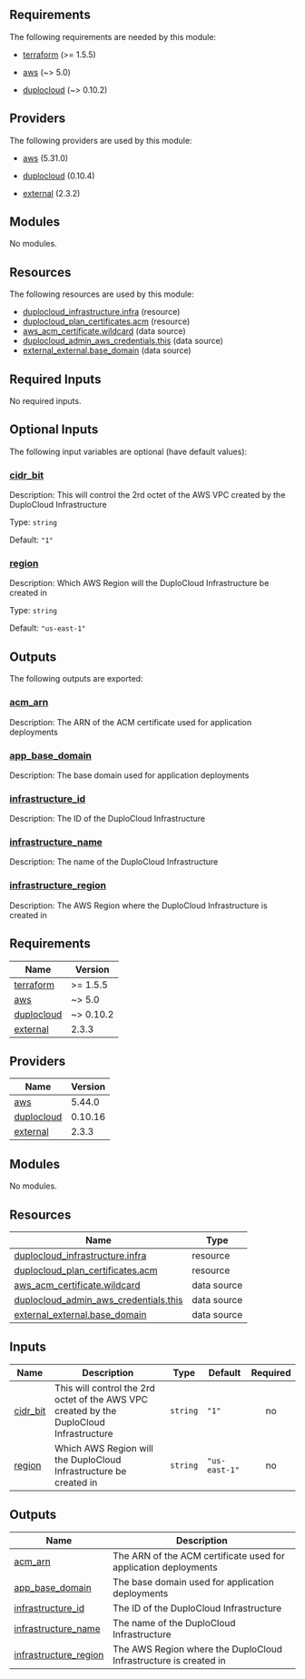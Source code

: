 ## Requirements

The following requirements are needed by this module:

- <a name="requirement_terraform"></a> [terraform](#requirement\_terraform) (>= 1.5.5)

- <a name="requirement_aws"></a> [aws](#requirement\_aws) (~> 5.0)

- <a name="requirement_duplocloud"></a> [duplocloud](#requirement\_duplocloud) (~> 0.10.2)

## Providers

The following providers are used by this module:

- <a name="provider_aws"></a> [aws](#provider\_aws) (5.31.0)

- <a name="provider_duplocloud"></a> [duplocloud](#provider\_duplocloud) (0.10.4)

- <a name="provider_external"></a> [external](#provider\_external) (2.3.2)

## Modules

No modules.

## Resources

The following resources are used by this module:

- [duplocloud_infrastructure.infra](https://registry.terraform.io/providers/duplocloud/duplocloud/latest/docs/resources/infrastructure) (resource)
- [duplocloud_plan_certificates.acm](https://registry.terraform.io/providers/duplocloud/duplocloud/latest/docs/resources/plan_certificates) (resource)
- [aws_acm_certificate.wildcard](https://registry.terraform.io/providers/hashicorp/aws/latest/docs/data-sources/acm_certificate) (data source)
- [duplocloud_admin_aws_credentials.this](https://registry.terraform.io/providers/duplocloud/duplocloud/latest/docs/data-sources/admin_aws_credentials) (data source)
- [external_external.base_domain](https://registry.terraform.io/providers/hashicorp/external/latest/docs/data-sources/external) (data source)

## Required Inputs

No required inputs.

## Optional Inputs

The following input variables are optional (have default values):

### <a name="input_cidr_bit"></a> [cidr\_bit](#input\_cidr\_bit)

Description: This will control the 2rd octet of the AWS VPC created by the DuploCloud Infrastructure

Type: `string`

Default: `"1"`

### <a name="input_region"></a> [region](#input\_region)

Description: Which AWS Region will the DuploCloud Infrastructure be created in

Type: `string`

Default: `"us-east-1"`

## Outputs

The following outputs are exported:

### <a name="output_acm_arn"></a> [acm\_arn](#output\_acm\_arn)

Description: The ARN of the ACM certificate used for application deployments

### <a name="output_app_base_domain"></a> [app\_base\_domain](#output\_app\_base\_domain)

Description: The base domain used for application deployments

### <a name="output_infrastructure_id"></a> [infrastructure\_id](#output\_infrastructure\_id)

Description: The ID of the DuploCloud Infrastructure

### <a name="output_infrastructure_name"></a> [infrastructure\_name](#output\_infrastructure\_name)

Description: The name of the DuploCloud Infrastructure

### <a name="output_infrastructure_region"></a> [infrastructure\_region](#output\_infrastructure\_region)

Description: The AWS Region where the DuploCloud Infrastructure is created in

<!-- BEGIN_TF_DOCS -->
## Requirements

| Name | Version |
|------|---------|
| <a name="requirement_terraform"></a> [terraform](#requirement\_terraform) | >= 1.5.5 |
| <a name="requirement_aws"></a> [aws](#requirement\_aws) | ~> 5.0 |
| <a name="requirement_duplocloud"></a> [duplocloud](#requirement\_duplocloud) | ~> 0.10.2 |
| <a name="requirement_external"></a> [external](#requirement\_external) | 2.3.3 |

## Providers

| Name | Version |
|------|---------|
| <a name="provider_aws"></a> [aws](#provider\_aws) | 5.44.0 |
| <a name="provider_duplocloud"></a> [duplocloud](#provider\_duplocloud) | 0.10.16 |
| <a name="provider_external"></a> [external](#provider\_external) | 2.3.3 |

## Modules

No modules.

## Resources

| Name | Type |
|------|------|
| [duplocloud_infrastructure.infra](https://registry.terraform.io/providers/duplocloud/duplocloud/latest/docs/resources/infrastructure) | resource |
| [duplocloud_plan_certificates.acm](https://registry.terraform.io/providers/duplocloud/duplocloud/latest/docs/resources/plan_certificates) | resource |
| [aws_acm_certificate.wildcard](https://registry.terraform.io/providers/hashicorp/aws/latest/docs/data-sources/acm_certificate) | data source |
| [duplocloud_admin_aws_credentials.this](https://registry.terraform.io/providers/duplocloud/duplocloud/latest/docs/data-sources/admin_aws_credentials) | data source |
| [external_external.base_domain](https://registry.terraform.io/providers/hashicorp/external/2.3.3/docs/data-sources/external) | data source |

## Inputs

| Name | Description | Type | Default | Required |
|------|-------------|------|---------|:--------:|
| <a name="input_cidr_bit"></a> [cidr\_bit](#input\_cidr\_bit) | This will control the 2rd octet of the AWS VPC created by the DuploCloud Infrastructure | `string` | `"1"` | no |
| <a name="input_region"></a> [region](#input\_region) | Which AWS Region will the DuploCloud Infrastructure be created in | `string` | `"us-east-1"` | no |

## Outputs

| Name | Description |
|------|-------------|
| <a name="output_acm_arn"></a> [acm\_arn](#output\_acm\_arn) | The ARN of the ACM certificate used for application deployments |
| <a name="output_app_base_domain"></a> [app\_base\_domain](#output\_app\_base\_domain) | The base domain used for application deployments |
| <a name="output_infrastructure_id"></a> [infrastructure\_id](#output\_infrastructure\_id) | The ID of the DuploCloud Infrastructure |
| <a name="output_infrastructure_name"></a> [infrastructure\_name](#output\_infrastructure\_name) | The name of the DuploCloud Infrastructure |
| <a name="output_infrastructure_region"></a> [infrastructure\_region](#output\_infrastructure\_region) | The AWS Region where the DuploCloud Infrastructure is created in |
<!-- END_TF_DOCS -->